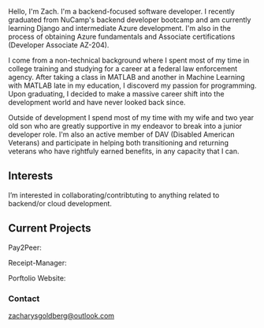 Hello, I'm Zach. I'm a backend-focused software developer. I recently graduated from NuCamp's backend developer bootcamp and am currently learning Django and intermediate Azure development. I'm also in the process of obtaining Azure fundamentals and Associate certifications (Developer Associate AZ-204).

I come from a non-technical background where I spent most of my time in college training and studying for a career at a federal law enforcement agency. After taking a class in MATLAB and another in Machine Learning with MATLAB late in my education, I discoverd my passion for programming. Upon graduating, I decided to make a massive career shift into the development world and have never looked back since.

Outside of development I spend most of my time with my wife and two year old son who are greatly supportive in my endeavor to break into a junior developer role.
I'm also an active member of DAV (Disabled American Veterans) and participate in helping both transitioning and returning veterans who have rightfuly earned benefits, in any capacity that I can.

## Interests
I’m interested in collaborating/contribtuting to anything related to backend/or cloud development.

## Current Projects
Pay2Peer:

Receipt-Manager:

Porftolio Website:

### Contact
zacharysgoldberg@outlook.com

<!---
zacharysgoldberg/zacharysgoldberg is a ✨ special ✨ repository because its `README.md` (this file) appears on your GitHub profile.
You can click the Preview link to take a look at your changes.
--->
